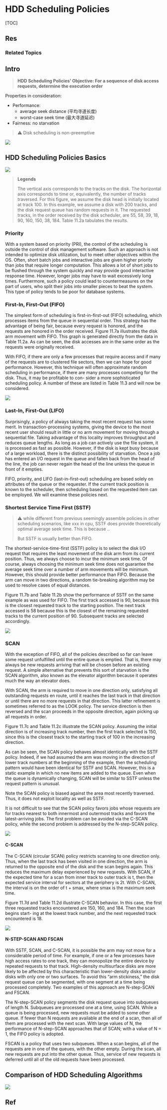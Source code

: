 # HDD Scheduling Policies

[TOC]



## Res
### Related Topics



## Intro
> **HDD Scheduling Policies' Objective: For a sequence of disk access requests, determine the execution order**

Properties in consideration:
- Performance:
	- average seek distance (平均寻道长度)
	- worst-case seek time (最大寻道延迟)
- Fairness: no starvation

> ⚠ Disk scheduling is non-preemptive

![](../../../../../../../../Assets/Pics/Screenshot%202023-06-19%20at%203.38.38%20PM.png)



## HDD Scheduling Policies Basics
![](../../../../../../../../Assets/Pics/Screenshot%202023-05-25%20at%204.17.42%20PM.png)

> **Legends** 
> 
> The vertical axis corresponds to the tracks on the disk. The horizontal axis corresponds to time or, equivalently, the number of tracks traversed. For this figure, we assume the disk head is initially located at track 100. In this example, we assume a disk with 200 tracks, and the disk request queue has random requests in it. The requested tracks, in the order received by the disk scheduler, are 55, 58, 39, 18, 90, 160, 150, 38, 184. Table 11.2a tabulates the results.


### Priority
With a system based on priority (PRI), the control of the scheduling is outside the control of disk management software. Such an approach is not intended to optimize disk utilization, but to meet other objectives within the OS. Often, short batch jobs and interactive jobs are given higher priority than jobs that require longer computation. This allows a lot of short jobs to be flushed through the system quickly and may provide good interactive response time. However, longer jobs may have to wait excessively long times. Furthermore, such a policy could lead to countermeasures on the part of users, who split their jobs into smaller pieces to beat the system. This type of policy tends to be poor for database systems.


### First-In, First-Out (FIFO)
The simplest form of scheduling is first-in-first-out (FIFO) scheduling, which processes items from the queue in sequential order. This strategy has the advantage of being fair, because every request is honored, and the requests are honored in the order received. Figure 11.7a illustrates the disk arm movement with FIFO. This graph is generated directly from the data in Table 11.2a. As can be seen, the disk accesses are in the same order as the requests were originally received.

With FIFO, if there are only a few processes that require access and if many of the requests are to clustered file sectors, then we can hope for good performance. However, this technique will often approximate random scheduling in performance, if there are many processes competing for the disk. Thus, it may be profitable to con- sider a more sophisticated scheduling policy. A number of these are listed in Table 11.3 and will now be considered.

![](../../../../../../../../Assets/Pics/Screenshot%202023-05-25%20at%204.15.37%20PM.png)


### Last-In, First-Out (LIFO)
Surprisingly, a policy of always taking the most recent request has some merit. In transaction-processing systems, giving the device to the most recent user should result in little or no arm movement for moving through a sequential file. Taking advantage of this locality improves throughput and reduces queue lengths. As long as a job can actively use the file system, it is processed as fast as possible. However, if the disk is kept busy because of a large workload, there is the distinct possibility of starvation. Once a job has entered an I/O request in the queue and fallen back from the head of the line, the job can never regain the head of the line unless the queue in front of it empties.

FIFO, priority, and LIFO (last-in-first-out) scheduling are based solely on attributes of the queue or the requester. If the current track position is known to the scheduler, then scheduling based on the requested item can be employed. We will examine these policies next.


### Shortest Service Time First (SSTF)
> ⚠ while different from previous seemingly assemble policies in other scheduling scenarios, like xxx in cpu, SSTF does provide thoeretically optimal average seek time. This is because ..
> 
> But SSTF is usually better than FIFO.

The shortest-service-time-first (SSTF) policy is to select the disk I/O request that requires the least movement of the disk arm from its current position. Thus, we always choose to incur the minimum seek time. Of course, always choosing the minimum seek time does not guarantee the average seek time over a number of arm movements will be minimum. However, this should provide better performance than FIFO. Because the arm can move in two directions, a random tie-breaking algorithm may be used to resolve cases of equal distances.

Figure 11.7b and Table 11.2b show the performance of SSTF on the same example as was used for FIFO. The first track accessed is 90, because this is the closest requested track to the starting position. The next track accessed is 58 because this is the closest of the remaining requested tracks to the current position of 90. Subsequent tracks are selected accordingly.

![](../../../../../../../../Assets/Pics/Screenshot%202023-05-25%20at%204.16.05%20PM.png)


### SCAN
With the exception of FIFO, all of the policies described so far can leave some request unfulfilled until the entire queue is emptied. That is, there may always be new requests arriving that will be chosen before an existing request. A simple alternative that prevents this sort of starvation is the SCAN algorithm, also known as the elevator algorithm because it operates much the way an elevator does.

With SCAN, the arm is required to move in one direction only, satisfying all outstanding requests en route, until it reaches the last track in that direction or until there are no more requests in that direction. This latter refinement is sometimes referred to as the LOOK policy. The service direction is then reversed and the scan proceeds in the opposite direction, again picking up all requests in order.

Figure 11.7c and Table 11.2c illustrate the SCAN policy. Assuming the initial direction is of increasing track number, then the first track selected is 150, since this is the closest track to the starting track of 100 in the increasing direction.

As can be seen, the SCAN policy behaves almost identically with the SSTF policy. Indeed, if we had assumed the arm was moving in the direction of lower track numbers at the beginning of the example, then the scheduling pattern would have been identical for SSTF and SCAN. However, this is a static example in which no new items are added to the queue. Even when the queue is dynamically changing, SCAN will be similar to SSTF unless the request pattern is unusual.

Note the SCAN policy is biased against the area most recently traversed. Thus, it does not exploit locality as well as SSTF.

It is not difficult to see that the SCAN policy favors jobs whose requests are for tracks nearest to both innermost and outermost tracks and favors the latest-arriving jobs. The first problem can be avoided via the C-SCAN policy, while the second problem is addressed by the N-step-SCAN policy.

![](../../../../../../../../Assets/Pics/Screenshot%202023-05-25%20at%204.16.34%20PM.png)


#### C-SCAN 
The C-SCAN (circular SCAN) policy restricts scanning to one direction only. Thus, when the last track has been visited in one direction, the arm is returned to the opposite end of the disk and the scan begins again. This reduces the maximum delay experienced by new requests. With SCAN, if the expected time for a scan from inner track to outer track is t, then the expected service interval for sectors at the periphery is 2t. With C-SCAN, the interval is on the order of t + smax, where smax is the maximum seek time.

Figure 11.7d and Table 11.2d illustrate C-SCAN behavior. In this case, the first three requested tracks encountered are 150, 160, and 184. Then the scan begins start- ing at the lowest track number, and the next requested track encountered is 18.

![](../../../../../../../../Assets/Pics/Screenshot%202023-05-25%20at%204.16.48%20PM.png)


#### N-STEP-SCAN AND FSCAN
With SSTF, SCAN, and C-SCAN, it is possible the arm may not move for a considerable period of time. For example, if one or a few processes have high access rates to one track, they can monopolize the entire device by repeated requests to that track. High-density multisurface disks are more likely to be affected by this characteristic than lower-density disks and/or disks with only one or two surfaces. To avoid this “arm stickiness,” the disk request queue can be segmented, with one segment at a time being processed completely. Two examples of this approach are N-step-SCAN and FSCAN.

The N-step-SCAN policy segments the disk request queue into subqueues of length N. Subqueues are processed one at a time, using SCAN. While a queue is being processed, new requests must be added to some other queue. If fewer than N requests are available at the end of a scan, then all of them are processed with the next scan. With large values of N, the performance of N-step-SCAN approaches that of SCAN; with a value of N = 1, the FIFO policy is adopted.

FSCAN is a policy that uses two subqueues. When a scan begins, all of the requests are in one of the queues, with the other empty. During the scan, all new requests are put into the other queue. Thus, service of new requests is deferred until all of the old requests have been processed.



## Comparison of HDD Scheduling Algorithms

![](../../../../../../../../Assets/Pics/Screenshot%202023-05-25%20at%204.17.33%20PM.png)




## Ref

